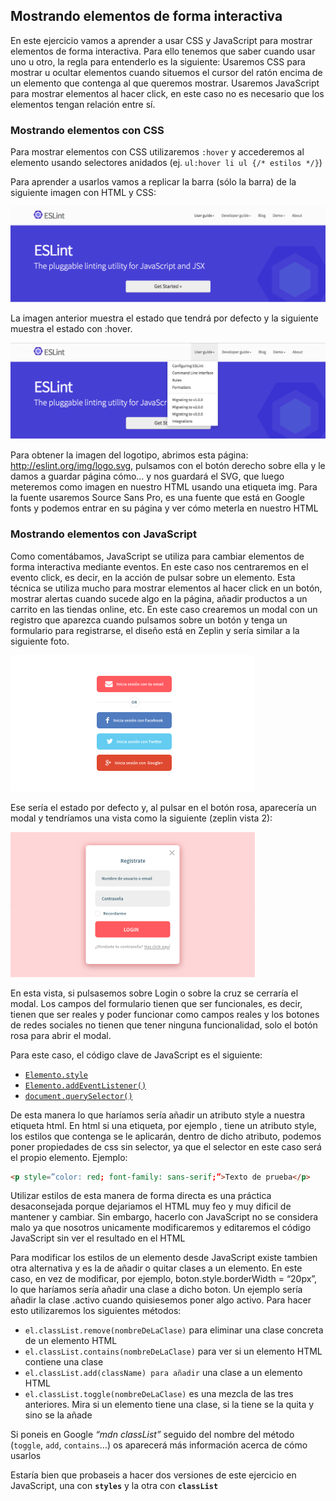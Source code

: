 ## Mostrando elementos de forma interactiva

En este ejercicio vamos a aprender a usar CSS y JavaScript para mostrar elementos de forma interactiva. Para ello tenemos que saber cuando usar uno u otro, la regla para entenderlo es la siguiente:
Usaremos CSS para mostrar u ocultar elementos cuando situemos el cursor del ratón encima de un elemento que contenga al que queremos mostrar.
Usaremos JavaScript para mostrar elementos al hacer click, en este caso no es necesario que los elementos tengan relación entre sí.

### Mostrando elementos con CSS

Para mostrar elementos con CSS utilizaremos `:hover` y accederemos al elemento usando selectores anidados (ej. `ul:hover li ul {/* estilos */}`)

Para aprender a usarlos vamos a replicar la barra (sólo la barra) de la siguiente imagen con HTML y CSS:

![Header ESLint](header.png)

La imagen anterior muestra el estado que tendrá por defecto y la siguiente muestra el estado con :hover.

![Header ESLint con hover](header_hover.png)

Para obtener la imagen del logotipo, abrimos esta página: http://eslint.org/img/logo.svg, pulsamos con el botón derecho sobre ella  y le damos a guardar página cómo… y nos guardará el SVG, que luego meteremos como imagen en nuestro HTML usando una etiqueta img. Para la fuente usaremos Source Sans Pro, es una fuente que está en Google fonts y podemos entrar en su página y ver cómo meterla en nuestro HTML

### Mostrando elementos con JavaScript

Como comentábamos, JavaScript se utiliza para cambiar elementos de forma interactiva mediante eventos. En este caso nos centraremos en el evento click, es decir, en la acción de pulsar sobre un elemento. Esta técnica se utiliza mucho para mostrar elementos al hacer click en un botón, mostrar alertas cuando sucede algo en la página, añadir productos a un carrito en las tiendas online, etc.
En este caso crearemos un modal con un registro que aparezca cuando pulsamos sobre un botón y tenga un formulario para registrarse, el diseño está en Zeplin y sería similar a la siguiente foto.

![Formulario registro](form.png)

Ese sería el estado por defecto y, al pulsar en el botón rosa, aparecería un modal y tendríamos una vista como la siguiente (zeplin vista 2):

![Modal](modal.png)

En esta vista, si pulsasemos sobre Login o sobre la cruz se cerraría el modal. Los campos del formulario tienen que ser funcionales, es decir, tienen que ser reales y poder funcionar como campos reales y los botones de redes sociales no tienen que tener ninguna funcionalidad, solo el botón rosa para abrir el modal.

Para este caso, el código clave de JavaScript es el siguiente:

- [`Elemento.style`](https://developer.mozilla.org/es/docs/Web/API/HTMLElement/style)
- [`Elemento.addEventListener()`](https://developer.mozilla.org/es/docs/Web/API/EventTarget/addEventListener)
- [`document.querySelector()`](https://developer.mozilla.org/es/docs/Web/API/Document/querySelector)

De esta manera lo que haríamos sería añadir un atributo style a nuestra etiqueta html. En html si una etiqueta, por ejemplo <img>, tiene un atributo style, los estilos que contenga se le aplicarán, dentro de dicho atributo, podemos poner propiedades de css sin selector, ya que el selector en este caso será el propio elemento. Ejemplo:

```html
<p style=”color: red; font-family: sans-serif;”>Texto de prueba</p>
```

Utilizar estilos de esta manera de forma directa es una práctica desaconsejada porque dejariamos el HTML muy feo y muy dificil de mantener y cambiar. Sin embargo, hacerlo con JavaScript no se considera malo ya que nosotros unicamente modificaremos y editaremos el código JavaScript sin ver el resultado en el HTML

Para modificar los estilos de un elemento desde JavaScript existe tambien otra alternativa y es la de añadir o quitar clases a un elemento. En este caso, en vez de modificar, por ejemplo, boton.style.borderWidth = “20px”, lo que haríamos sería añadir una clase a dicho boton. Un ejemplo sería añadir la clase .activo cuando quisiesemos poner algo activo. Para hacer esto utilizaremos los siguientes métodos:


- `el.classList.remove(nombreDeLaClase)` para eliminar una clase concreta de un elemento HTML
- `el.classList.contains(nombreDeLaClase)` para ver si un elemento HTML contiene una clase
- `el.classList.add(className) para añadir` una clase a un elemento HTML
- `el.classList.toggle(nombreDeLaClase)` es una mezcla de las tres anteriores. Mira si un elemento tiene una clase, si la tiene se la quita y sino se la añade

Si poneis en Google _“mdn classList”_ seguido del nombre del método (`toggle`, `add`, `contains`...) os aparecerá más información acerca de cómo usarlos

Estaría bien que probaseis a hacer dos versiones de este ejercicio en JavaScript, una con **`styles`** y la otra con **`classList`**
